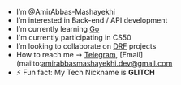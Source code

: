 - I’m @AmirAbbas-Mashayekhi
- I’m interested in Back-end / API development
- I’m currently learning [Go](https://github.com/golang/go)
- I'm currently participating in CS50
- I’m looking to collaborate on [DRF](https://github.com/encode/django-rest-framework) projects
- How to reach me -> [Telegram](https://t.me/Retro_Vibes), [Email](mailto:amirabbasmashayekhi.dev@gmail.com
- ⚡ Fun fact: My Tech Nickname is **GLITCH**

<!---
AmirAbbas-Mashayekhi/AmirAbbas-Mashayekhi is a ✨ special ✨ repository because its `README.md` (this file) appears on your GitHub profile.
You can click the Preview link to take a look at your changes.
--->
